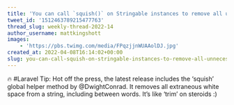 ```yaml
---
title: 'You can call `squish()` on Stringable instances to remove all unnecessary whitespaces'
tweet_id: '1512463789215477763'
thread_slug: weekly-thread-2022-14
author_username: mattkingshott
images:
    - 'https://pbs.twimg.com/media/FPqzjjnWUAAolDJ.jpg'
created_at: 2022-04-08T16:14:02+00:00
slug: you-can-call-squish-on-stringable-instances-to-remove-all-unnecessary-whitespaces
---
```

🔥 #Laravel Tip: Hot off the press, the latest release includes the ‘squish’ global helper method by @DwightConrad. It removes all extraneous white space from a string, including between words. It’s like ‘trim’ on steroids :)